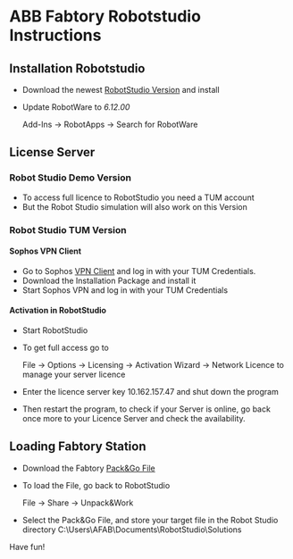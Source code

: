 # ABB Fabtory Robotstudio Instructions

## Installation Robotstudio

* Download the newest [RobotStudio Version](https://new.abb.com/products/robotics/de/robotstudio/downloads) and install
* Update RobotWare to *6.12.00* 

    Add-Ins -> RobotApps -> Search for RobotWare

## License Server 
### Robot Studio Demo Version

* To access full licence to RobotStudio you need a TUM account
* But the Robot Studio simulation will also work on this Version

### Robot Studio TUM Version

#### Sophos VPN Client

* Go to Sophos [VPN Client](https://firewall.ai.ar.tum.de/) and log in with your TUM Credentials. 
* Download the Installation Package and install it
* Start Sophos VPN and log in with your TUM Credentials

#### Activation in RobotStudio

* Start RobotStudio
* To get full access go to 

    File -> Options -> Licensing -> Activation Wizard -> Network Licence to manage your server licence
    
* Enter the licence server key 10.162.157.47 and shut down the program
* Then restart the program, to check if your Server is online, go back once more to your Licence Server and check the availability. 

## Loading Fabtory Station

* Download the Fabtory [Pack&Go File](https://drive.google.com/drive/folders/1p_he4GqPH-pw7OSO1jV9Rtm2k0KBjeF4?usp=sharing)
* To load the File, go back to RobotStudio

    File -> Share -> Unpack&Work
    
* Select the Pack&Go File, and store your target file in the Robot Studio directory C:\Users\AFAB\Documents\RobotStudio\Solutions

Have fun!
